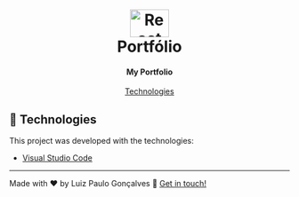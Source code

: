 <h1 align="center">
    <img alt="React logo" width="70px" height="50px" src="https://github.com/luizpaulogroup/react-native-github/blob/master/src/Gif/github.png" />
    <br>
    Portfólio
</h1>

<h4 align="center">My Portfolio</a></h4>
<p align="center"><a href="#rocket-technologies">Technologies</a></p>

## :rocket: Technologies

This project was developed with the technologies:

- [Visual Studio Code](https://code.visualstudio.com/)

---

Made with ♥ by Luiz Paulo Gonçalves :wave: [Get in touch!](https://www.linkedin.com/in/luiz-paulo/)